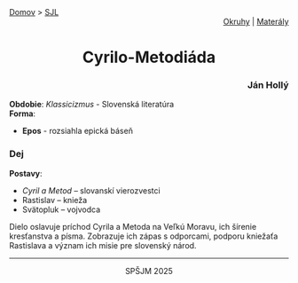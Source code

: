 <div align="center">
    <div align="left">
        <a href="/README.md">Domov</a>
        >
        <a href="../SLOVENCINA.md">SJL</a>
    </div>
    <div align="right">
        <a href="../ustne-okruhy.org.md">Okruhy</a>
        |
        <a href="https://drive.google.com/drive/u/1/folders/1hWhZNvgWC-8cb7jK5zRorX9WfCzyq_WF">Materály</a>
    </div>
<h1> Cyrilo-Metodiáda</h1>
    <div align="right">
        <h3>Ján Hollý</h3>
    </div>
</div>

__Obdobie__: _Klassicizmus_ - Slovenská literatúra  
__Forma__:  
- **Epos** - rozsiahla epická báseň

### Dej
__Postavy__:  
- *Cyril a Metod* – slovanskí vierozvestci  
- Rastislav – knieža  
- Svätopluk – vojvodca

Dielo oslavuje príchod Cyrila a Metoda na Veľkú Moravu, ich šírenie kresťanstva a písma. Zobrazuje ich zápas s odporcami, podporu kniežaťa Rastislava a význam ich misie pre slovenský národ.

---
<div align="center">
    <p>SPŠJM 2025</p>
</div>
